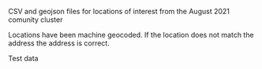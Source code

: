 CSV and geojson files for locations of interest from the August 2021 comunity cluster

Locations have been machine geocoded. If the location does not match the address the address is correct.

Test data
